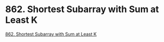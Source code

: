 # 862. Shortest Subarray with Sum at Least K

[862. Shortest Subarray with Sum at Least K](https://leetcode.com/problems/shortest-subarray-with-sum-at-least-k/)

